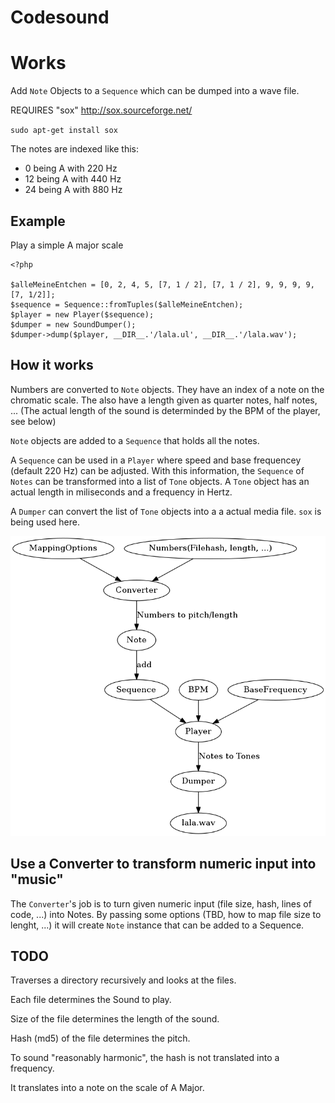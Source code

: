 # Codesound #

# Works #

Add `Note` Objects to a `Sequence` which can be dumped into a wave file.


   REQUIRES "sox" http://sox.sourceforge.net/
   
   `sudo apt-get install sox`


The notes are indexed like this:

* 0 being A with 220 Hz
* 12 being A with 440 Hz
* 24 being A with 880 Hz

## Example ##

Play a simple A major scale

```
<?php 

$alleMeineEntchen = [0, 2, 4, 5, [7, 1 / 2], [7, 1 / 2], 9, 9, 9, 9, [7, 1/2]];
$sequence = Sequence::fromTuples($alleMeineEntchen);
$player = new Player($sequence);
$dumper = new SoundDumper();
$dumper->dump($player, __DIR__.'/lala.ul', __DIR__.'/lala.wav');

```

## How it works ##

Numbers are converted to `Note` objects.
They have an index of a note on the chromatic scale.
The also have a length given as quarter notes, half notes, ...
(The actual length of the sound is determinded by the BPM of the player, see below)

`Note` objects are added to a `Sequence` that holds all the notes.

A `Sequence` can be used in a `Player` where speed and base frequencey (default 220 Hz) can be adjusted.
With this information, the `Sequence` of `Notes` can be transformed into a list of `Tone` objects.
A `Tone` object has an actual length in miliseconds and a frequency in Hertz.

A `Dumper` can convert the list of `Tone` objects into a a actual media file.
`sox` is being used here.

![Process overview](process.png)


## Use a Converter to transform numeric input into "music" ##

The `Converter`'s job is to turn given numeric input (file size, hash, lines of code, ...) into
Notes. By passing some options (TBD, how to map file size to lenght, ...) it will create `Note` instance
that can be added to a Sequence.


## TODO ##
Traverses a directory recursively and looks at the files.

Each file determines the Sound to play.

Size of the file determines the length of the sound.

Hash (md5) of the file determines the pitch.

To sound "reasonably harmonic", the hash is not translated into a frequency.

It translates into a note on the scale of A Major.
